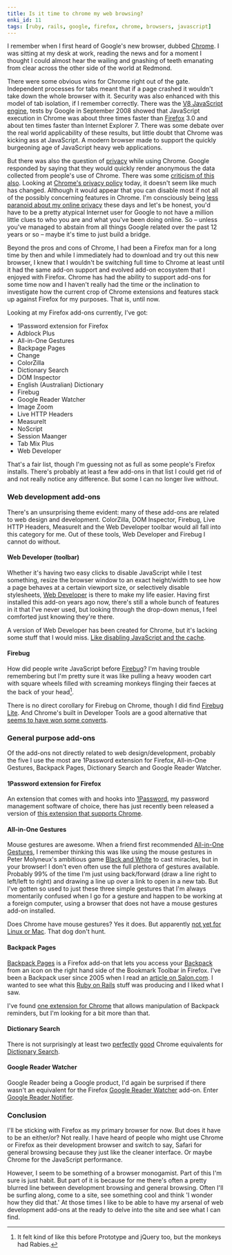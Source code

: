 ```yaml
---
title: Is it time to chrome my web browsing?
enki_id: 11
tags: [ruby, rails, google, firefox, chrome, browsers, javascript]
---
```

I remember when I first heard of Google's new browser, dubbed [Chrome](http://www.google.com/chrome). I was sitting at my desk at work, reading the news and for a moment I thought I could almost hear the wailing and gnashing of teeth emanating from clear across the other side of the world at Redmond.

There were some obvious wins for Chrome right out of the gate. Independent processes for tabs meant that if a page crashed it wouldn't take down the whole browser with it. Security was also enhanced with this model of tab isolation, if I remember correctly. There was the [V8 JavaScript engine](http://en.wikipedia.org/wiki/V8_%28JavaScript_engine%29), tests by Google in September 2008 showed that JavaScript execution in Chrome was about three times faster than [Firefox](http://www.mozilla-europe.org/en/firefox/) 3.0 and about ten times faster than Internet Explorer 7. There was some debate over the real world applicability of these results, but little doubt that Chrome was kicking ass at JavaScript. A modern browser made to support the quickly burgeoning age of JavaScript heavy web applications.

But there was also the question of [privacy](http://coderrr.wordpress.com/2008/09/03/google-chrome-privacy-worse-than-you-think/) while using Chrome. Google responded by saying that they would quickly render anonymous the data collected from people's use of Chrome. There was some [criticism of this also](http://news.cnet.com/8301-13739_3-10038963-46.html?tag=mncol;title). Looking at [Chrome's privacy policy](http://www.google.com/chrome/intl/en/privacy.html) today, it doesn't seem like much has changed. Although it would appear that you can disable most if not all of the possibly concerning features in Chrome. I'm consciously being [less paranoid about my online privacy](/2010/08/25/online-privacy-inspect) these days and let's be honest, you'd have to be a pretty atypical Internet user for Google to not have a million little clues to who you are and what you've been doing online. So – unless you've managed to abstain from all things Google related over the past 12 years or so – maybe it's time to just build a bridge.

Beyond the pros and cons of Chrome, I had been a Firefox man for a long time by then and while I immediately had to download and try out this new browser, I knew that I wouldn't be switching full time to Chrome at least until it had the same add-on support and evolved add-on ecosystem that I enjoyed with Firefox. Chrome has had the ability to support add-ons for some time now and I haven't really had the time or the inclination to investigate how the current crop of Chrome extensions and features stack up against Firefox for my purposes. That is, until now.

Looking at my Firefox add-ons currently, I've got:

- 1Password extension for Firefox
- Adblock Plus
- All-in-One Gestures
- Backpage Pages
- Change
- ColorZilla
- Dictionary Search
- DOM Inspector
- English (Australian) Dictionary
- Firebug
- Google Reader Watcher
- Image Zoom
- Live HTTP Headers
- MeasureIt
- NoScript
- Session Maanger
- Tab Mix Plus
- Web Developer

That's a fair list, though I'm guessing not as full as some people's Firefox installs. There's probably at least a few add-ons in that list I could get rid of and not really notice any difference. But some I can no longer live without.

### Web development add-ons

There's an unsurprising theme evident: many of these add-ons are related to web design and development. ColorZilla, DOM Inspector, Firebug, Live HTTP Headers, MeasureIt and the Web Developer toolbar would all fall into this category for me. Out of these tools, Web Developer and Firebug I cannot do without.

#### Web Developer (toolbar)

Whether it's having two easy clicks to disable JavaScript while I test something, resize the browser window to an exact height/width to see how a page behaves at a certain viewport size, or selectively disable stylesheets, [Web Developer](https://addons.mozilla.org/en-US/firefox/addon/60/) is there to make my life easier. Having first installed this add-on years ago now, there's still a whole bunch of features in it that I've never used, but looking through the drop-down menus, I feel comforted just knowing they're there.

A version of Web Developer has been created for Chrome, but it's lacking some stuff that I would miss. [Like disabling JavaScript and the cache](http://chrispederick.com/work/web-developer/help/).

#### Firebug

How did people write JavaScript before [Firebug](https://addons.mozilla.org/en-US/firefox/addon/1843/)? I'm having trouble remembering but I'm pretty sure it was like pulling a heavy wooden cart with square wheels filled with screaming monkeys flinging their faeces at the back of your head[^1].

There is no direct corollary for Firebug on Chrome, though I did find [Firebug Lite](http://getfirebug.com/releases/lite/chrome/). And Chrome's built in Developer Tools are a good alternative that [seems to have won some converts](http://blog.stormid.com/2009/06/chrome-developer-tools-vs-firefox.html).

### General purpose add-ons

Of the add-ons not directly related to web design/development, probably the five I use the most are 1Password extension for Firefox, All-in-One Gestures, Backpack Pages, Dictionary Search and Google Reader Watcher.

#### 1Password extension for Firefox

An extension that comes with and hooks into [1Password](http://agilewebsolutions.com/onepassword), my password management software of choice, there has just recently been released a version of [this extension that supports Chrome](http://help.agile.ws/1Password3/google_chrome_support.html).

#### All-in-One Gestures

Mouse gestures are awesome. When a friend first recommended [All-in-One Gestures](https://addons.mozilla.org/firefox/addon/12), I remember thinking this was like using the mouse gestures in Peter Molyneux's ambitious game [Black and White](http://en.wikipedia.org/wiki/Black_and_White_%28game%29) to cast miracles, but in your browser! I don't even often use the full plethora of gestures available. Probably 99% of the time I'm just using back/forward (draw a line right to left/left to right) and drawing a line up over a link to open in a new tab. But I've gotten so used to just these three simple gestures that I'm always momentarily confused when I go for a gesture and happen to be working at a foreign computer, using a browser that does not have a mouse gestures add-on installed.

Does Chrome have mouse gestures? Yes it does. But apparently [not yet for Linux or Mac](http://code.google.com/p/chromium/issues/detail?id=28226). That dog don't hunt.

#### Backpack Pages

[Backpack Pages](https://addons.mozilla.org/firefox/addon/1544) is a Firefox add-on that lets you access your [Backpack](http://backpackit.com/) from an icon on the right hand side of the Bookmark Toolbar in Firefox. I've been a Backpack user since 2005 when I read an [article on Salon.com](http://www.salon.com/technology/feature/2005/08/10/37signals/print.html). I wanted to see what this [Ruby on Rails](http://rubyonrails.org/) stuff was producing and I liked what I saw.

I've found [one extension for Chrome](http://productblog.37signals.com/products/2010/02/google-chrome-extension-lets-you-create-new-reminders-in-backpack.html) that allows manipulation of Backpack reminders, but I'm looking for a bit more than that.

#### Dictionary Search

There is not surprisingly at least two [perfectly](https://chrome.google.com/extensions/detail/mgijmajocgfcbeboacabfgobmjgjcoja?hl=en) [good](https://chrome.google.com/extensions/detail/ipdjaafajlfiopcppipdinmcjbcpofhd) Chrome equivalents for [Dictionary Search](https://addons.mozilla.org/en-US/firefox/addon/68/).

#### Google Reader Watcher

Google Reader being a Google product, I'd again be surprised if there wasn't an equivalent for the Firefox [Google Reader Watcher](https://addons.mozilla.org/en-US/firefox/addon/4808/) add-on. Enter [Google Reader Notifier](https://chrome.google.com/extensions/detail/apflmjolhbonpkbkooiamcnenbmbjcbf).

### Conclusion

I'll be sticking with Firefox as my primary browser for now. But does it have to be an either/or? Not really. I have heard of people who might use Chrome or Firefox as their development browser and switch to say, Safari for general browsing because they just like the cleaner interface. Or maybe Chrome for the JavaScript performance.

However, I seem to be something of a browser monogamist. Part of this I'm sure is just habit. But part of it is because for me there's often a pretty blurred line between development browsing and general browsing. Often I'll be surfing along, come to a site, see something cool and think 'I wonder how they did that.' At those times I like to be able to have my arsenal of web development add-ons at the ready to delve into the site and see what I can find.

[^1]: It felt kind of like this before Prototype and jQuery too, but the monkeys had Rabies.
